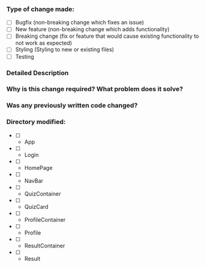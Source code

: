 ### Type of change made:

- [ ] Bugfix (non-breaking change which fixes an issue)
- [ ] New feature (non-breaking change which adds functionality)
- [ ] Breaking change (fix or feature that would cause existing functionality to not work as expected)
- [ ] Styling (Styling to new or existing files)
- [ ] Testing

### Detailed Description

### Why is this change required? What problem does it solve?

### Was any previously written code changed?

### Directory modified:

- [ ] - App
- [ ] - Login
- [ ] - HomePage
- [ ] - NavBar
- [ ] - QuizContainer
- [ ] - QuizCard
- [ ] - ProfileContainer
- [ ] - Profile
- [ ] - ResultContainer
- [ ] - Result
